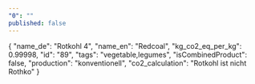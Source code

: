 ```yaml
---
"0": ""
published: false
---
```


{
  "name_de": "Rotkohl 4",
  "name_en": "Redcoal",
  "kg_co2_eq_per_kg": 0.99998,
  "id": "89",
  "tags": "vegetable,legumes",
  "isCombinedProduct": false,
  "production": "konventionell",
  "co2_calculation": "Rotkohl ist nicht Rothko"
}